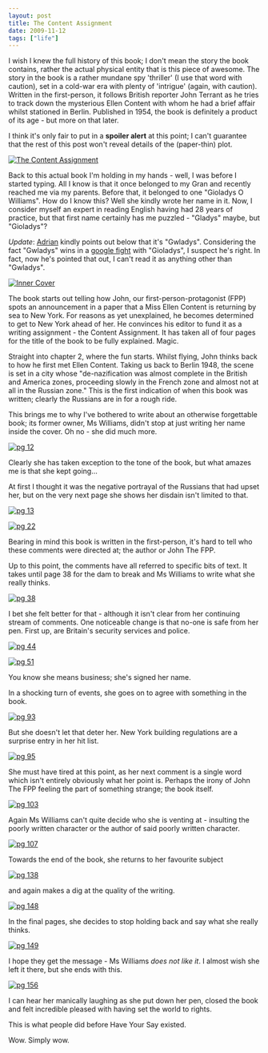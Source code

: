 ```yaml
---
layout: post
title: The Content Assignment
date: 2009-11-12
tags: ["life"]
---
```


I wish I knew the full history of this book; I don't mean the story the book contains, rather the actual physical entity that is this piece of awesome. The story in the book is a rather mundane spy 'thriller' (I use that word with caution), set in a cold-war era with plenty of 'intrigue' (again, with caution). Written in the first-person, it follows British reporter John Terrant as he tries to track down the mysterious Ellen Content with whom he had a brief affair whilst stationed in Berlin. Published in 1954, the book is definitely a product of its age - but more on that later.

I think it's only fair to put in a **spoiler alert** at this point; I can't guarantee that the rest of this post won't reveal details of the (paper-thin) plot.

[![The Content Assignment](https://farm3.static.flickr.com/2689/4075813060_15528875a8.jpg)](http://www.flickr.com/photos/knolleary/4075813060/ "The Content Assignment by knolleary, on Flickr")

Back to this actual book I'm holding in my hands - well, I was before I started typing. All I know is that it once belonged to my Gran and recently reached me via my parents. Before that, it belonged to one "Gioladys O Williams". How do I know this? Well she kindly wrote her name in it. Now, I consider myself an expert in reading English having had 28 years of practice, but that first name certainly has me puzzled - "Gladys" maybe, but "Gioladys"? 

_Update_: [Adrian](/2009/11/12/the-content-assignment/#comment-12451) kindly points out below that it's "Gwladys". Considering the fact "Gwladys" wins in a [google fight](http://www.googlefight.com/index.php?lang=en_GB&word1=gioladys&word2=gwladys) with "Gioladys", I suspect he's right.  In fact, now he's pointed that out, I can't read it as anything other than "Gwladys".

[![Inner Cover](https://farm3.static.flickr.com/2609/4076360830_74228e904f.jpg)](http://www.flickr.com/photos/knolleary/4076360830/ "Inner Cover by knolleary, on Flickr")

The book starts out telling how John, our first-person-protagonist (FPP) spots an announcement in a paper that a Miss Ellen Content is returning by sea to New York. For reasons as yet unexplained, he becomes determined to get to New York ahead of her. He convinces his editor to fund it as a writing assignment - the Content Assignment. It has taken all of four pages for the title of the book to be fully explained. Magic.

Straight into chapter 2, where the fun starts. Whilst flying, John thinks back to how he first met Ellen Content. Taking us back to Berlin 1948, the scene is set in a city whose "de-nazification was almost complete in the British and America zones, proceeding slowly in the French zone and almost not at all in the Russian zone." This is the first indication of when this book was written; clearly the Russians are in for a rough ride.

This brings me to why I've bothered to write about an otherwise forgettable book; its former owner, Ms Williams, didn't stop at just writing her name inside the cover. Oh no - she did much more.

[![pg 12](https://farm3.static.flickr.com/2681/4075813956_3e6c808722.jpg)](http://www.flickr.com/photos/knolleary/4075813956/ "pg 12 by knolleary, on Flickr")

Clearly she has taken exception to the tone of the book, but what amazes me is that she kept going...

At first I thought it was the negative portrayal of the Russians that had upset her, but on the very next page she shows her disdain isn't limited to that.

[![pg 13](https://farm3.static.flickr.com/2531/4075814452_48ac218394.jpg)](http://www.flickr.com/photos/knolleary/4075814452/ "pg 13 by knolleary, on Flickr")

[![pg 22](https://farm3.static.flickr.com/2725/4075060359_34114a8bdf.jpg)](http://www.flickr.com/photos/knolleary/4075060359/ "pg 22 by knolleary, on Flickr")

Bearing in mind this book is written in the first-person, it's hard to tell who these comments were directed at; the author or John The FPP.

Up to this point, the comments have all referred to specific bits of text. It takes until page 38 for the dam to break and Ms Williams to write what she really thinks.

[![pg 38](https://farm3.static.flickr.com/2563/4075815340_871d12a9ca.jpg)](http://www.flickr.com/photos/knolleary/4075815340/ "pg 38 by knolleary, on Flickr")

I bet she felt better for that - although it isn't clear from her continuing stream of comments. One noticeable change is that no-one is safe from her pen. First up, are Britain's security services and police.

[![pg 44](https://farm4.static.flickr.com/3505/4075061213_c8bcdd9749.jpg)](http://www.flickr.com/photos/knolleary/4075061213/ "pg 44 by knolleary, on Flickr")

[![pg 51](https://farm4.static.flickr.com/3530/4075816236_a160ccd6aa.jpg)](http://www.flickr.com/photos/knolleary/4075816236/ "pg 51 by knolleary, on Flickr")

You know she means business; she's signed her name.

In a shocking turn of events, she goes on to agree with something in the book.

[![pg 93](https://farm3.static.flickr.com/2777/4075062227_702e402f52.jpg)](http://www.flickr.com/photos/knolleary/4075062227/ "pg 93 by knolleary, on Flickr")

But she doesn't let that deter her. New York building regulations are a surprise entry in her hit list.

[![pg 95](https://farm3.static.flickr.com/2719/4075817062_de34ddbb25.jpg)](http://www.flickr.com/photos/knolleary/4075817062/ "pg 95 by knolleary, on Flickr")

She must have tired at this point, as her next comment is a single word which isn't entirely obviously what her point is. Perhaps the irony of John The FPP feeling the part of something strange; the book itself.

[![pg 103](https://farm4.static.flickr.com/3531/4075817428_6ef7d5fe49.jpg)](http://www.flickr.com/photos/knolleary/4075817428/ "pg 103 by knolleary, on Flickr")

Again Ms Williams can't quite decide who she is venting at - insulting the poorly written character or the author of said poorly written character.

[![pg 107](https://farm3.static.flickr.com/2643/4075063435_3477bfdbce.jpg)](http://www.flickr.com/photos/knolleary/4075063435/ "pg 107 by knolleary, on Flickr")

Towards the end of the book, she returns to her favourite subject

[![pg 138](https://farm3.static.flickr.com/2629/4075064097_56948ffb26.jpg)](http://www.flickr.com/photos/knolleary/4075064097/ "pg 138 by knolleary, on Flickr")

and again makes a dig at the quality of the writing.

[![pg 148](https://farm3.static.flickr.com/2536/4075819044_4b38e7239a.jpg)](http://www.flickr.com/photos/knolleary/4075819044/ "pg 148 by knolleary, on Flickr")

In the final pages, she decides to stop holding back and say what she really thinks.

[![pg 149](https://farm3.static.flickr.com/2584/4075819596_7c4b8641f1.jpg)](http://www.flickr.com/photos/knolleary/4075819596/ "pg 149 by knolleary, on Flickr")

I hope they get the message - Ms Williams _does not like it_. I almost wish she left it there, but she ends with this.

[![pg 156](https://farm3.static.flickr.com/2496/4075065921_6f445017a3.jpg)](http://www.flickr.com/photos/knolleary/4075065921/ "pg 156 by knolleary, on Flickr")

I can hear her manically laughing as she put down her pen, closed the book and felt incredible pleased with having set the world to rights.

This is what people did before Have Your Say existed.

Wow. Simply wow. 